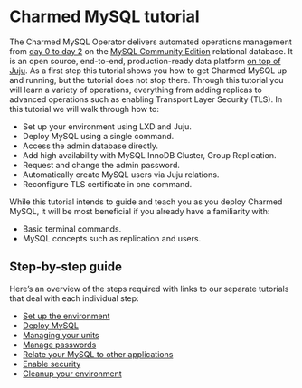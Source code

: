 # Charmed MySQL tutorial

The Charmed MySQL Operator delivers automated operations management from [day 0 to day 2](https://codilime.com/blog/day-0-day-1-day-2-the-software-lifecycle-in-the-cloud-age/) on the [MySQL Community Edition](https://www.mysql.com/products/community/) relational database. It is an open source, end-to-end, production-ready data platform [on top of Juju](https://juju.is/). As a first step this tutorial shows you how to get Charmed MySQL up and running, but the tutorial does not stop there. Through this tutorial you will learn a variety of operations, everything from adding replicas to advanced operations such as enabling Transport Layer Security (TLS). In this tutorial we will walk through how to:
- Set up your environment using LXD and Juju.
- Deploy MySQL using a single command.
- Access the admin database directly.
- Add high availability with MySQL InnoDB Cluster, Group Replication.
- Request and change the admin password.
- Automatically create MySQL users via Juju relations.
- Reconfigure TLS certificate in one command.

While this tutorial intends to guide and teach you as you deploy Charmed MySQL, it will be most beneficial if you already have a familiarity with:
- Basic terminal commands.
- MySQL concepts such as replication and users.

## Step-by-step guide

Here’s an overview of the steps required with links to our separate tutorials that deal with each individual step:
* [Set up the environment](/t/charmed-mysql-tutorial-setup-environment/9924?channel=8/edge)
* [Deploy MySQL](/t/charmed-mysql-tutorial-deploy-mysql/9912?channel=8/edge)
* [Managing your units](/t/charmed-mysql-tutorial-managing-units/9920?channel=8/edge)
* [Manage passwords](/t/charmed-mysql-tutorial-manage-passwords/9918?channel=8/edge)
* [Relate your MySQL to other applications](/t/charmed-mysql-tutorial-integrations/9916?channel=8/edge)
* [Enable security](/t/charmed-mysql-tutorial-enable-security/9914?channel=8/edge)
* [Cleanup your environment](/t/charmed-mysql-tutorial-cleanup-environment/9910?channel=8/edge)